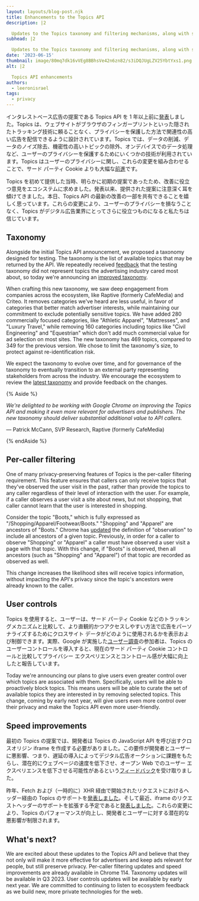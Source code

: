 ```yaml
---
layout: layouts/blog-post.njk
title: Enhancements to the Topics API
description: |2

  Updates to the Topics taxonomy and filtering mechanisms, along with speed improvements and enhanced user controls.
subhead: |2

  Updates to the Topics taxonomy and filtering mechanisms, along with speed improvements and enhanced user controls.
date: '2023-06-15'
thumbnail: image/80mq7dk16vVEg8BBhsVe42n6zn82/s3iDQJUgLZV25YbtYxs1.png
alt: |2

  Topics API enhancements
authors:
  - leeronisrael
tags:
  - privacy
---
```


インタレストベース広告の提案である Topics API を 1 年以上前に[発表](https://blog.google/products/chrome/get-know-new-topics-api-privacy-sandbox/)しました。Topics は、ウェブサイトがブラウザのフィンガープリントといった隠されたトラッキング技術に頼ることなく、プライバシーを保護した方法で関連性の高い広告を配信できるように設計されています。Topics では、データの削減、データのノイズ除去、機密性の高いトピックの除外、オンデバイスでのデータ処理など、ユーザーのプライバシーを保護するためにいくつかの技術が利用されています。Topics はユーザーのプライバシーに関し、これらの変更を組み合わせることで、サード パーティ Cookie よりも大幅な[前進](https://arxiv.org/abs/2304.07210)です。

Topics を初めて提供した当時、明らかに初期の提案であったため、改善に役立つ意見をエコシステムに求めました。発表以来、提供された提案に注意深く耳を傾けてきました。本日、Topics API の最新の改善の一部を共有できることを嬉しく思っています。これらの変更により、ユーザーのプライバシーを損なうことなく、Topics がデジタル広告業界にとってさらに役立つものになると私たちは信じています。

## Taxonomy

Alongside the initial Topics API announcement, we proposed a taxonomy designed for testing. The taxonomy is the list of available topics that may be returned by the API. We repeatedly received [feedback](https://github.com/patcg-individual-drafts/topics/issues/3) that the testing taxonomy did not represent topics the advertising industry cared most about, so today we're announcing an [improved taxonomy](https://github.com/patcg-individual-drafts/topics/blob/main/taxonomy_v2.md).

When crafting this new taxonomy, we saw deep engagement from companies across the ecosystem, like Raptive (formerly CafeMedia) and Criteo. It removes categories we've heard are less useful, in favor of categories that better match advertiser interests, while maintaining our commitment to exclude potentially sensitive topics. We have added 280 commercially focused categories, like "Athletic Apparel", "Mattresses", and "Luxury Travel," while removing 160 categories including topics like "Civil Engineering" and "Equestrian" which don't add much commercial value for ad selection on most sites. The new taxonomy has 469 topics, compared to 349 for the previous version. We chose to limit the taxonomy's size, to protect against re-identification risk.

We expect the taxonomy to evolve over time, and for governance of the taxonomy to eventually transition to an external party representing stakeholders from across the industry. We encourage the ecosystem to review the [latest taxonomy](https://github.com/patcg-individual-drafts/topics/blob/main/taxonomy_v2.md) and provide feedback on the changes.

{% Aside %}

*We're delighted to be working with Google Chrome on improving the Topics API and making it even more relevant for advertisers and publishers. The new taxonomy should deliver substantial additional value to API callers.*

— Patrick McCann, SVP Research, Raptive (formerly CafeMedia)

{% endAside %}

## Per-caller filtering

One of many privacy-preserving features of Topics is the per-caller filtering requirement. This feature ensures that callers can only receive topics that they've observed the user visit in the past, rather than provide the topics to any caller regardless of their level of interaction with the user. For example, if a caller observes a user visit a site about news, but not shopping, that caller cannot learn that the user is interested in shopping.

Consider the topic "Boots," which is fully expressed as "/Shopping/Apparel/Footwear/Boots." "Shopping" and "Apparel" are ancestors of "Boots." Chrome has [updated](https://github.com/patcg-individual-drafts/topics/pull/143/files) the definition of "observation" to include all ancestors of a given topic. Previously, in order for a caller to observe "Shopping" or  "Apparel" a caller must have observed a user visit a page with that topic. With this change, if "Boots" is observed, then all ancestors (such as "Shopping" and "Apparel") of that topic are recorded as observed as well.

This change increases the likelihood sites will receive topics information, without impacting the API's privacy since the topic's ancestors were already known to the caller.

## User controls

Topics を使用すると、ユーザーは、サード パーティ Cookie などのトラッキングメカニズムと比較して、より直観的かつアクセスしやすい方法で広告をパーソナライズするためにクロスサイト データがどのように使用されるかを表示および制御できます。実際、Google が実施した[ユーザー調査](https://research.google/pubs/pub52194/)の参加者は、Topics のユーザーコントロールを導入すると、現在のサード パーティ Cookie コントロールと比較してプライバシー エクスペリエンスとコントロール感が大幅に向上したと報告しています。

Today we're announcing our plans to give users even greater control over which topics are associated with them. Specifically, users will be able to proactively block topics. This means users will be able to curate the set of available topics they are interested in by removing selected topics. This change, coming by early next year, will give users even more control over their privacy and make the Topics API even more user-friendly.

## Speed improvements

最初の Topics の提案では、開発者は Topics の JavaScript API を呼び出すクロスオリジン iframe を作成する必要がありました。この要件が開発者とユーザーに悪影響、つまり、遅延の導入によってデジタル広告オークションに課題をもたらし、潜在的にウェブページの速度を低下させ、オープン Web でのユーザー エクスペリエンスを低下させる可能性があるという[フィードバック](https://github.com/patcg-individual-drafts/topics/issues/7)を受け取りました。

昨年、Fetch および（一時的に）XHR 経由で開始されたリクエストにおけるヘッダー経由の Topics のサポートを[発表しました](https://github.com/patcg-individual-drafts/topics/pull/81)。そして最近、iframe のリクエストヘッダーのサポートを拡張する予定であると[発表しました](https://github.com/patcg-individual-drafts/topics/pull/147)。これらの変更により、Topics のパフォーマンスが向上し、開発者とユーザーに対する潜在的な悪影響が制限されます。

## What's next?

We are excited about these updates to the Topics API and believe that they not only will make it more effective for advertisers and keep ads relevant for people, but still preserve privacy. Per-caller filtering updates and speed improvements are already available in Chrome 114. Taxonomy updates will be available in Q3 2023. User controls updates will be available by early next year. We are committed to continuing to listen to ecosystem feedback as we build new, more private technologies for the web.
